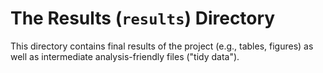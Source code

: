 # The Results (`results`) Directory

This directory contains final results of the project (e.g., tables, figures) as well as intermediate analysis-friendly files ("tidy data"). 